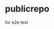 # publicrepo
for e2e test



































































































































































































































































































































































































































































































































































































































































































